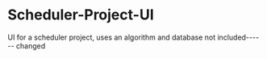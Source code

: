 # Scheduler-Project-UI
UI for a scheduler project, uses an algorithm and database not included------
changed